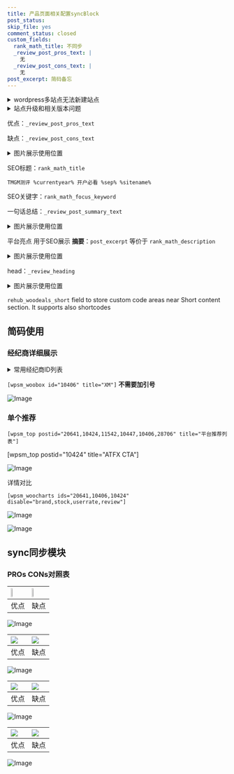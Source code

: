```yaml
---
title: 产品页面相关配置syncBlock
post_status: 
skip_file: yes
comment_status: closed
custom_fields:
  rank_math_title: 不同步
  _review_post_pros_text: |
    无
  _review_post_cons_text: |
    无
post_excerpt: 简码备忘
---
```

<details><summary>wordpress多站点无法新建站点</summary>

<li>和报错需要清理cookies一样的原因</li>
<li>wp-config.php里面<code>define( 'SUBDOMAIN_INSTALL', false );//子域名安装</code></li>
<li>新建子站点是用<code>define( 'SUBDOMAIN_INSTALL', true);//子域名安装</code> 完成以后，改成<code>false</code></li>
</details>

<details><summary>站点升级和相关版本问题</summary>

<p>wordpress：5.9.9
woocommerce：7.5.1
出现问题的地方：主题选项里面>><strong>Product layout >>compact style</strong></p>
<p>如何出现没有用过的字段 导致无法保存。先导出配置 然后进行修改，后面再次恢复即可。</p>
<p>出现部分字段无法显示时，需要返回默认布局后，对产品进行保存就好了。</p>
<p></p>
</details>

优点：`_review_post_pros_text`

缺点：`_review_post_cons_text`

<details><summary>图片展示使用位置</summary>

<img src="https://prod-files-secure.s3.us-west-2.amazonaws.com/39ed1227-6d7d-4570-be36-9ccd4a2c4241/f51d3d83-55d4-4bdf-9604-f37ec77ab556/Untitled.png?X-Amz-Algorithm=AWS4-HMAC-SHA256&X-Amz-Content-Sha256=UNSIGNED-PAYLOAD&X-Amz-Credential=ASIAZI2LB4664XYM4Y6G%2F20251014%2Fus-west-2%2Fs3%2Faws4_request&X-Amz-Date=20251014T105515Z&X-Amz-Expires=3600&X-Amz-Security-Token=IQoJb3JpZ2luX2VjELP%2F%2F%2F%2F%2F%2F%2F%2F%2F%2FwEaCXVzLXdlc3QtMiJHMEUCIQCaUW55Q25mY2VvLGZQbYWH9NlSycPW5J%2BlkookvEhzjAIgXSQgNLcGg05vwEcYwZBeUhG4LDyVimtzl2enr4g%2FoKAq%2FwMIXBAAGgw2Mzc0MjMxODM4MDUiDMdcx5e0YxZ5IXdECyrcA4d%2Fg50dZqkimwKRf86GuiL%2Bh8Zr1wrY3%2FzYDC%2FLGzdEWQ3s4EpngfipQwZ7d4e%2FEJg5p0V%2F0y2ss75c7%2BD4LwvZ7de71RdQImi9aj1V1%2B%2FuCCZdkjbQ%2BUpvzYlS8M%2FWHZh%2BLZyRcCojU9aEHvGyJkfh1wLN3GUnNNQcj8cef%2F5w%2BWbUPRl3g%2B65IlnD37l7aXZRrClwPvTNQgKscwp%2F0Vf9hQ1oVVqFgIenth5LfYDW8Xygri02fVsiD21gDmi3tNqzzhOX2nu0hD8wAGazGwcAwhz8YUf70DOG5vefP5PRmVh5xQxzvJcsJgCA2qNz6%2Bx%2FCRXm1oX4tJtU4ooNeJjOPJa5hjXUT%2FinVuLil1z%2FwE%2B0hIzhal1WHYwQ0D5WAHWO9L3cyJJXSdUJN8eCXmmi7lCBGzWQz25okmM6guB5Q9efp%2BulsBhW%2B58rKtsmYinKZxJg0RfzvAIU7m3OpOzWm%2B1Qobej4YbbutZfk8sLZ8ADt5r7yt88EsfFm6cmpL1zVuBbqEvzjhlZlR%2BANMhbgSjMydpzPPdCc63J%2F8QoAKXZLTDd%2BRePULSA2bKQYJcC251MDXK94cKvoc70KYoxtIy0US3P3t%2B5gWmt8fbC18XUjnMFrr0VNH3jMM7RuMcGOqUB1erl4T1Tp5fxxbmluhcZaBJODjcBMZOKXpsOqRtkHD6mGiPOqWACWpSyiYj7TzJZ3KUPIJB9Py5P%2BaQjY9ygNmPUgczAqAAC%2Fk507c%2Bf7GCyg0wZEIxD%2BAG2lvYI73Ql6zrVLFwh7Ac7MaUN8%2BmLbwDSw%2Fdk%2BvCQuLu6qxF4qI9S%2FcGukElSu%2FiuT0%2BnXRzkXg6iiOsMRry4UL2WhMo5CdTf%2Fx9m&X-Amz-Signature=12f7deedf0ead4ec212c3da943e262884b05c2dacd6561f7e4d6e2056a987f67&X-Amz-SignedHeaders=host&x-amz-checksum-mode=ENABLED&x-id=GetObject" alt="Image">
</details>

SEO标题：`rank_math_title`

`TMGM测评 %currentyear% 开户必看 %sep% %sitename%`

SEO关键字：`rank_math_focus_keyword`

一句话总结：`_review_post_summary_text`

<details><summary>图片展示使用位置</summary>

<img src="https://prod-files-secure.s3.us-west-2.amazonaws.com/39ed1227-6d7d-4570-be36-9ccd4a2c4241/4b96a922-296c-4f4e-8630-d1c870cbce01/Untitled.png?X-Amz-Algorithm=AWS4-HMAC-SHA256&X-Amz-Content-Sha256=UNSIGNED-PAYLOAD&X-Amz-Credential=ASIAZI2LB466WKHO7ET6%2F20251014%2Fus-west-2%2Fs3%2Faws4_request&X-Amz-Date=20251014T105515Z&X-Amz-Expires=3600&X-Amz-Security-Token=IQoJb3JpZ2luX2VjELP%2F%2F%2F%2F%2F%2F%2F%2F%2F%2FwEaCXVzLXdlc3QtMiJHMEUCICXo0ufhcYlhNpJ7CajpAIVno3Ct5DhA%2FCR6t%2Fz5eZVrAiEA%2FmxmSW1cq79Z%2FHEgDZp5fW3zw5v5ifS425N2iJ5ayyoq%2FwMIXBAAGgw2Mzc0MjMxODM4MDUiDKkRdDS2JtRUNw8RgSrcA20DSuP%2FyjXULj%2BUjdTZn1aEVECP8rRxJos3J5xHPw96Cf%2Fk61BUzgD5A704nwpFbV6Q6jj6gxYOieOt583rRWf8C4LfpKv7XrW36vKZWnJ8z5l0sAcvLwJfoRnquCQc0ihM72tNgzYRit58%2Fu6Dlig3x3C5ks0ZIrWA8bNmbMpyJ9JqS7jqBxWcLKZ0DsL37i75lBA%2Fh7YDV8%2FIuftXnmOn8qrU0xLEmarlP3Bc9Jx5Semxve3iYB%2Bi1YiRB5vTCBYNbNcpkXzj4A6t4MhOFJNNAk7naBN%2F6yzEPS9nkDhpsrSHdfqM7GIKy13xDCixpMFYUdiW%2F7g3lJUKcuBAuz4%2BqROWfdyD5Wn0lh1mbriswgt6FZfCmfp4w2hUx2xbW9PVrleFdNQWf1kMW48Q2B30Jd4HJ4dIHfx2ZD%2FFWkDEjWG%2BhCC2cTIaQoX7hiJKAVdbsu3fI33jKE8jc01%2BGSAT1PnOm0jEnXBdu%2BkN6bLqPwfzJVf%2F0oAk6PcGxSKiK%2Flc3MABohKZS8SUvoLEnEtIMv1US6p%2Bf188ny9bc35UQ1h%2Bunlz27t5R8iQKELhyg%2FvAtaPmnfNgSkiWz87riCHJyLkfpc28fvRv92OqsH%2F2xT9Qy8Zk3fhKsnZMJLSuMcGOqUB3M8pw4WOn%2B4PxpOwfE5W7azLUyRGy8%2BNHklS3pB8UOyllDBuBJEp9ubf%2FYAIjoiqIb1O1PmAKssOBPjkgF7VupOo4COCj0MnHU8N0ykqbr8ncZleBn5DpEUQGQHdaaSX3LMgOUrNpw9hJyKvveVcBS9aTzI3BkhMrqqeIb%2BPgFRMujoCcu4dBU8nGm0pg6K22N92Rio4RA7NpiOnrrHe9veZhn6s&X-Amz-Signature=3b15fe4501534c41361df6e05007a47cae13180ae1bb4df162be1359f4ed26cd&X-Amz-SignedHeaders=host&x-amz-checksum-mode=ENABLED&x-id=GetObject" alt="Image">
</details>

平台亮点 用于SEO展示 **摘要**：`post_excerpt`  等价于 `rank_math_description`

<details><summary>图片展示使用位置</summary>

<img src="https://prod-files-secure.s3.us-west-2.amazonaws.com/39ed1227-6d7d-4570-be36-9ccd4a2c4241/1ee11f63-b60a-4dfe-a7a7-d58ff23b5d88/Untitled.png?X-Amz-Algorithm=AWS4-HMAC-SHA256&X-Amz-Content-Sha256=UNSIGNED-PAYLOAD&X-Amz-Credential=ASIAZI2LB466WI5BGG7T%2F20251014%2Fus-west-2%2Fs3%2Faws4_request&X-Amz-Date=20251014T105516Z&X-Amz-Expires=3600&X-Amz-Security-Token=IQoJb3JpZ2luX2VjELP%2F%2F%2F%2F%2F%2F%2F%2F%2F%2FwEaCXVzLXdlc3QtMiJGMEQCIAWX59Q0aRWiPUibERc1Q%2FSxRliGDVhvmhPLLW0tsCjMAiB5MQm8q6697F8wW%2FdhKoXkrV6BZ4kR6uk8VvAjHgAY9Sr%2FAwhcEAAaDDYzNzQyMzE4MzgwNSIMtW0OVUrXp13fSrMtKtwDk2U9sQWTCU94zf%2F5tMnOgyVAeHWPb5TgF0eK%2FXLgfHHqCNckuvOa94xBrqVqocguZmTBeD2PbJW%2FeS0aJzjS4mJsIJ8c5Aj%2F1KRn%2B3tHTjAtSG%2FKpyjJMS20VPWUJc1kefLORxrXH1skNMPaWprmF6SOGvyvER7D4BuGXRI23%2FhaC12EfZfbU4PLMvy9SWd6QI%2BGFjWpCcJ%2BQvbxL7xyQeWGDSFX4%2F%2BCV%2FT2FG9QgCAZ%2Fb4RhEQnILiO1Mot8NnG4qFrfHJfy5z%2F8gh1hCDHDo8CPZFVgNygjW3ROzFIXE5%2B7iU%2F5%2FBfLnpR%2F5%2BdRKI1YmCBD7fTcn%2FZV3P0Aoy9YMj6yPrSWcK%2BoAMMJRYdTxDQ2zhzO98XIrd6jLZdwPK5ttP8ivFzOh4TS5Pu15AOsHeq%2FHYUxFKoNIsbrCiAEEGG24QxIQCklmExbKj8Ab1vLDo6SeSV9ytmqGlE3Oh9VNqNHOs4KrjTSnrSBVB6eC9rdmJLokVDcnnbaHbGzeJ9c%2BSFNeGGSWnw2yV%2BDCs%2BV3om7VAeIP3IWr5IFgYJFBUPTv7CZn%2Fv9C2tJ9IYl1KH4eMndiGt%2B7TUfAYYSFSZxdajEmNHfk4ccY3w62fFiUBrU7ryZwfXII3bvCYwwNG4xwY6pgG0Ni1lJmcV7sIipjdeMZ4HdcSQFcPxTpwQlywj59UTYY2w8lCH8r%2BfN%2BL0jfBR8frPGkzMSEYDsSmCYU3fm%2F%2BKR38HczhivOeTY1r%2FeKPu60Jzk2n8LhTy5FEapChVIvct6Fj0y4epP8REXI5qMP3%2F95bLhYRc1ItlufoAtBFKw%2FCsqwMUpqsejumj7M00FuNltk%2B5ST4DiS52bwKRIMRf499sdpXy&X-Amz-Signature=baa76380a67c04aae8794fe831f6db8c326d6a129774f3b76b5752665bb72f02&X-Amz-SignedHeaders=host&x-amz-checksum-mode=ENABLED&x-id=GetObject" alt="Image">
<img src="https://prod-files-secure.s3.us-west-2.amazonaws.com/39ed1227-6d7d-4570-be36-9ccd4a2c4241/ad4118b5-78d8-4fbe-801e-3b29b5d99c01/Untitled.png?X-Amz-Algorithm=AWS4-HMAC-SHA256&X-Amz-Content-Sha256=UNSIGNED-PAYLOAD&X-Amz-Credential=ASIAZI2LB466WI5BGG7T%2F20251014%2Fus-west-2%2Fs3%2Faws4_request&X-Amz-Date=20251014T105516Z&X-Amz-Expires=3600&X-Amz-Security-Token=IQoJb3JpZ2luX2VjELP%2F%2F%2F%2F%2F%2F%2F%2F%2F%2FwEaCXVzLXdlc3QtMiJGMEQCIAWX59Q0aRWiPUibERc1Q%2FSxRliGDVhvmhPLLW0tsCjMAiB5MQm8q6697F8wW%2FdhKoXkrV6BZ4kR6uk8VvAjHgAY9Sr%2FAwhcEAAaDDYzNzQyMzE4MzgwNSIMtW0OVUrXp13fSrMtKtwDk2U9sQWTCU94zf%2F5tMnOgyVAeHWPb5TgF0eK%2FXLgfHHqCNckuvOa94xBrqVqocguZmTBeD2PbJW%2FeS0aJzjS4mJsIJ8c5Aj%2F1KRn%2B3tHTjAtSG%2FKpyjJMS20VPWUJc1kefLORxrXH1skNMPaWprmF6SOGvyvER7D4BuGXRI23%2FhaC12EfZfbU4PLMvy9SWd6QI%2BGFjWpCcJ%2BQvbxL7xyQeWGDSFX4%2F%2BCV%2FT2FG9QgCAZ%2Fb4RhEQnILiO1Mot8NnG4qFrfHJfy5z%2F8gh1hCDHDo8CPZFVgNygjW3ROzFIXE5%2B7iU%2F5%2FBfLnpR%2F5%2BdRKI1YmCBD7fTcn%2FZV3P0Aoy9YMj6yPrSWcK%2BoAMMJRYdTxDQ2zhzO98XIrd6jLZdwPK5ttP8ivFzOh4TS5Pu15AOsHeq%2FHYUxFKoNIsbrCiAEEGG24QxIQCklmExbKj8Ab1vLDo6SeSV9ytmqGlE3Oh9VNqNHOs4KrjTSnrSBVB6eC9rdmJLokVDcnnbaHbGzeJ9c%2BSFNeGGSWnw2yV%2BDCs%2BV3om7VAeIP3IWr5IFgYJFBUPTv7CZn%2Fv9C2tJ9IYl1KH4eMndiGt%2B7TUfAYYSFSZxdajEmNHfk4ccY3w62fFiUBrU7ryZwfXII3bvCYwwNG4xwY6pgG0Ni1lJmcV7sIipjdeMZ4HdcSQFcPxTpwQlywj59UTYY2w8lCH8r%2BfN%2BL0jfBR8frPGkzMSEYDsSmCYU3fm%2F%2BKR38HczhivOeTY1r%2FeKPu60Jzk2n8LhTy5FEapChVIvct6Fj0y4epP8REXI5qMP3%2F95bLhYRc1ItlufoAtBFKw%2FCsqwMUpqsejumj7M00FuNltk%2B5ST4DiS52bwKRIMRf499sdpXy&X-Amz-Signature=dfdbccda7cff61def548791bb094c8e85da5b50d89589be3d1a9b5bb69bd8585&X-Amz-SignedHeaders=host&x-amz-checksum-mode=ENABLED&x-id=GetObject" alt="Image">
<img src="https://prod-files-secure.s3.us-west-2.amazonaws.com/39ed1227-6d7d-4570-be36-9ccd4a2c4241/a38cf7c9-a79c-4b64-9e94-13589fe0758b/Untitled.png?X-Amz-Algorithm=AWS4-HMAC-SHA256&X-Amz-Content-Sha256=UNSIGNED-PAYLOAD&X-Amz-Credential=ASIAZI2LB466WI5BGG7T%2F20251014%2Fus-west-2%2Fs3%2Faws4_request&X-Amz-Date=20251014T105516Z&X-Amz-Expires=3600&X-Amz-Security-Token=IQoJb3JpZ2luX2VjELP%2F%2F%2F%2F%2F%2F%2F%2F%2F%2FwEaCXVzLXdlc3QtMiJGMEQCIAWX59Q0aRWiPUibERc1Q%2FSxRliGDVhvmhPLLW0tsCjMAiB5MQm8q6697F8wW%2FdhKoXkrV6BZ4kR6uk8VvAjHgAY9Sr%2FAwhcEAAaDDYzNzQyMzE4MzgwNSIMtW0OVUrXp13fSrMtKtwDk2U9sQWTCU94zf%2F5tMnOgyVAeHWPb5TgF0eK%2FXLgfHHqCNckuvOa94xBrqVqocguZmTBeD2PbJW%2FeS0aJzjS4mJsIJ8c5Aj%2F1KRn%2B3tHTjAtSG%2FKpyjJMS20VPWUJc1kefLORxrXH1skNMPaWprmF6SOGvyvER7D4BuGXRI23%2FhaC12EfZfbU4PLMvy9SWd6QI%2BGFjWpCcJ%2BQvbxL7xyQeWGDSFX4%2F%2BCV%2FT2FG9QgCAZ%2Fb4RhEQnILiO1Mot8NnG4qFrfHJfy5z%2F8gh1hCDHDo8CPZFVgNygjW3ROzFIXE5%2B7iU%2F5%2FBfLnpR%2F5%2BdRKI1YmCBD7fTcn%2FZV3P0Aoy9YMj6yPrSWcK%2BoAMMJRYdTxDQ2zhzO98XIrd6jLZdwPK5ttP8ivFzOh4TS5Pu15AOsHeq%2FHYUxFKoNIsbrCiAEEGG24QxIQCklmExbKj8Ab1vLDo6SeSV9ytmqGlE3Oh9VNqNHOs4KrjTSnrSBVB6eC9rdmJLokVDcnnbaHbGzeJ9c%2BSFNeGGSWnw2yV%2BDCs%2BV3om7VAeIP3IWr5IFgYJFBUPTv7CZn%2Fv9C2tJ9IYl1KH4eMndiGt%2B7TUfAYYSFSZxdajEmNHfk4ccY3w62fFiUBrU7ryZwfXII3bvCYwwNG4xwY6pgG0Ni1lJmcV7sIipjdeMZ4HdcSQFcPxTpwQlywj59UTYY2w8lCH8r%2BfN%2BL0jfBR8frPGkzMSEYDsSmCYU3fm%2F%2BKR38HczhivOeTY1r%2FeKPu60Jzk2n8LhTy5FEapChVIvct6Fj0y4epP8REXI5qMP3%2F95bLhYRc1ItlufoAtBFKw%2FCsqwMUpqsejumj7M00FuNltk%2B5ST4DiS52bwKRIMRf499sdpXy&X-Amz-Signature=dfc66e607acf517b12dcbf6ea2272bbc38265e68345b9ee8b24e17b62df2ade4&X-Amz-SignedHeaders=host&x-amz-checksum-mode=ENABLED&x-id=GetObject" alt="Image">
<img src="https://prod-files-secure.s3.us-west-2.amazonaws.com/39ed1227-6d7d-4570-be36-9ccd4a2c4241/7da6fc1e-d2ac-42ae-8c75-cb5749aa18f6/Untitled.png?X-Amz-Algorithm=AWS4-HMAC-SHA256&X-Amz-Content-Sha256=UNSIGNED-PAYLOAD&X-Amz-Credential=ASIAZI2LB466WI5BGG7T%2F20251014%2Fus-west-2%2Fs3%2Faws4_request&X-Amz-Date=20251014T105516Z&X-Amz-Expires=3600&X-Amz-Security-Token=IQoJb3JpZ2luX2VjELP%2F%2F%2F%2F%2F%2F%2F%2F%2F%2FwEaCXVzLXdlc3QtMiJGMEQCIAWX59Q0aRWiPUibERc1Q%2FSxRliGDVhvmhPLLW0tsCjMAiB5MQm8q6697F8wW%2FdhKoXkrV6BZ4kR6uk8VvAjHgAY9Sr%2FAwhcEAAaDDYzNzQyMzE4MzgwNSIMtW0OVUrXp13fSrMtKtwDk2U9sQWTCU94zf%2F5tMnOgyVAeHWPb5TgF0eK%2FXLgfHHqCNckuvOa94xBrqVqocguZmTBeD2PbJW%2FeS0aJzjS4mJsIJ8c5Aj%2F1KRn%2B3tHTjAtSG%2FKpyjJMS20VPWUJc1kefLORxrXH1skNMPaWprmF6SOGvyvER7D4BuGXRI23%2FhaC12EfZfbU4PLMvy9SWd6QI%2BGFjWpCcJ%2BQvbxL7xyQeWGDSFX4%2F%2BCV%2FT2FG9QgCAZ%2Fb4RhEQnILiO1Mot8NnG4qFrfHJfy5z%2F8gh1hCDHDo8CPZFVgNygjW3ROzFIXE5%2B7iU%2F5%2FBfLnpR%2F5%2BdRKI1YmCBD7fTcn%2FZV3P0Aoy9YMj6yPrSWcK%2BoAMMJRYdTxDQ2zhzO98XIrd6jLZdwPK5ttP8ivFzOh4TS5Pu15AOsHeq%2FHYUxFKoNIsbrCiAEEGG24QxIQCklmExbKj8Ab1vLDo6SeSV9ytmqGlE3Oh9VNqNHOs4KrjTSnrSBVB6eC9rdmJLokVDcnnbaHbGzeJ9c%2BSFNeGGSWnw2yV%2BDCs%2BV3om7VAeIP3IWr5IFgYJFBUPTv7CZn%2Fv9C2tJ9IYl1KH4eMndiGt%2B7TUfAYYSFSZxdajEmNHfk4ccY3w62fFiUBrU7ryZwfXII3bvCYwwNG4xwY6pgG0Ni1lJmcV7sIipjdeMZ4HdcSQFcPxTpwQlywj59UTYY2w8lCH8r%2BfN%2BL0jfBR8frPGkzMSEYDsSmCYU3fm%2F%2BKR38HczhivOeTY1r%2FeKPu60Jzk2n8LhTy5FEapChVIvct6Fj0y4epP8REXI5qMP3%2F95bLhYRc1ItlufoAtBFKw%2FCsqwMUpqsejumj7M00FuNltk%2B5ST4DiS52bwKRIMRf499sdpXy&X-Amz-Signature=cba4c836af960a0cee5f2b40ffa2d8caffdd6d5ab55a66765f7942690c1f474d&X-Amz-SignedHeaders=host&x-amz-checksum-mode=ENABLED&x-id=GetObject" alt="Image">
<img src="https://prod-files-secure.s3.us-west-2.amazonaws.com/39ed1227-6d7d-4570-be36-9ccd4a2c4241/7e97f40a-eaee-47f5-b2f9-475f96808fa7/Untitled.png?X-Amz-Algorithm=AWS4-HMAC-SHA256&X-Amz-Content-Sha256=UNSIGNED-PAYLOAD&X-Amz-Credential=ASIAZI2LB466WI5BGG7T%2F20251014%2Fus-west-2%2Fs3%2Faws4_request&X-Amz-Date=20251014T105516Z&X-Amz-Expires=3600&X-Amz-Security-Token=IQoJb3JpZ2luX2VjELP%2F%2F%2F%2F%2F%2F%2F%2F%2F%2FwEaCXVzLXdlc3QtMiJGMEQCIAWX59Q0aRWiPUibERc1Q%2FSxRliGDVhvmhPLLW0tsCjMAiB5MQm8q6697F8wW%2FdhKoXkrV6BZ4kR6uk8VvAjHgAY9Sr%2FAwhcEAAaDDYzNzQyMzE4MzgwNSIMtW0OVUrXp13fSrMtKtwDk2U9sQWTCU94zf%2F5tMnOgyVAeHWPb5TgF0eK%2FXLgfHHqCNckuvOa94xBrqVqocguZmTBeD2PbJW%2FeS0aJzjS4mJsIJ8c5Aj%2F1KRn%2B3tHTjAtSG%2FKpyjJMS20VPWUJc1kefLORxrXH1skNMPaWprmF6SOGvyvER7D4BuGXRI23%2FhaC12EfZfbU4PLMvy9SWd6QI%2BGFjWpCcJ%2BQvbxL7xyQeWGDSFX4%2F%2BCV%2FT2FG9QgCAZ%2Fb4RhEQnILiO1Mot8NnG4qFrfHJfy5z%2F8gh1hCDHDo8CPZFVgNygjW3ROzFIXE5%2B7iU%2F5%2FBfLnpR%2F5%2BdRKI1YmCBD7fTcn%2FZV3P0Aoy9YMj6yPrSWcK%2BoAMMJRYdTxDQ2zhzO98XIrd6jLZdwPK5ttP8ivFzOh4TS5Pu15AOsHeq%2FHYUxFKoNIsbrCiAEEGG24QxIQCklmExbKj8Ab1vLDo6SeSV9ytmqGlE3Oh9VNqNHOs4KrjTSnrSBVB6eC9rdmJLokVDcnnbaHbGzeJ9c%2BSFNeGGSWnw2yV%2BDCs%2BV3om7VAeIP3IWr5IFgYJFBUPTv7CZn%2Fv9C2tJ9IYl1KH4eMndiGt%2B7TUfAYYSFSZxdajEmNHfk4ccY3w62fFiUBrU7ryZwfXII3bvCYwwNG4xwY6pgG0Ni1lJmcV7sIipjdeMZ4HdcSQFcPxTpwQlywj59UTYY2w8lCH8r%2BfN%2BL0jfBR8frPGkzMSEYDsSmCYU3fm%2F%2BKR38HczhivOeTY1r%2FeKPu60Jzk2n8LhTy5FEapChVIvct6Fj0y4epP8REXI5qMP3%2F95bLhYRc1ItlufoAtBFKw%2FCsqwMUpqsejumj7M00FuNltk%2B5ST4DiS52bwKRIMRf499sdpXy&X-Amz-Signature=a1794c0160a33892efd7f04b5b396783b72f8ef05d35cd1efc4722c492bdb636&X-Amz-SignedHeaders=host&x-amz-checksum-mode=ENABLED&x-id=GetObject" alt="Image">
</details>

head：`_review_heading`

<details><summary>图片展示使用位置</summary>

<img src="https://prod-files-secure.s3.us-west-2.amazonaws.com/39ed1227-6d7d-4570-be36-9ccd4a2c4241/3a4650ad-9887-415c-889a-edd51fa54f27/Untitled.png?X-Amz-Algorithm=AWS4-HMAC-SHA256&X-Amz-Content-Sha256=UNSIGNED-PAYLOAD&X-Amz-Credential=ASIAZI2LB466Y5ANOWR6%2F20251014%2Fus-west-2%2Fs3%2Faws4_request&X-Amz-Date=20251014T105516Z&X-Amz-Expires=3600&X-Amz-Security-Token=IQoJb3JpZ2luX2VjELP%2F%2F%2F%2F%2F%2F%2F%2F%2F%2FwEaCXVzLXdlc3QtMiJHMEUCIQDIpG%2F%2F8tQavoV0qYBF87S7ZKwC%2FY6dAbfab36MDXOl1wIgOX5%2FIehjPni7zOz64%2F73WNEyztpcWsP1UQ6DO1biSdAq%2FwMIXBAAGgw2Mzc0MjMxODM4MDUiDLExtJxpikApwpImOSrcA1vmuxVt2He%2BggMua6rY%2FZRfd0M0OvofvQafZPYpngtqU57C%2BDm4osjFvUcuFzP0uMKTIaClkgGeO0ioXyGUJr3jQ%2BUllOYv6O%2FuIualju4TO3ON9pCKk724503178prwvz08ot%2F38AtYyHoLuVuqGXXopxG4yzf5e84czIAcmTeLxGcZRYiIQBFx%2FM3qNch6oDiuV2ge8752aE%2BBkqhW2fUeHPWuefLItzuaEPGB86zqpVvQxw6ZW1a6d0Pis7s701lAFH5m%2FeqcmCgCLfKUrUuCAKPFxWukZEWmVVSCdmNFdbJsVP1%2B4eVc8HYzXc6yTSOVZ3b5%2FkdyDwqAZGRQqzNhHw3jQ2iz%2F2sFT6M2091qTGEaviYyxDcCl%2F%2Bia5AfoEmeLHcXeiCM%2FrWjuS99fd0m8gd%2FbcDl0VY1N1zyJSmqpwBNwEFlSnAABXJoYrcjpht1yA%2BmeAMpEDu3BmaqUuxqhYH%2BO6di8bTbP9WTSBeOUGQb86Z1Fh8553VmGALhPYYvoK7VqIZ5MeC%2BPbBqBWmISOVRBNNk8ma02bRqgdIrHWnk4lPI%2BOdUUdjY%2B6SaN5hyCEn0X1pG%2FoPl9dFzNeJml5PcOdjSLzIXAfIlO%2FhB73oC4CXJZd2HzApMOnRuMcGOqUBPmzw01RFjycCca07HAb30lz2tWMit7NN8whMvh80jiEILmTvELQ7Ho6QBIk6Cqmz1xNITXBwwrIbTC0dmlToXpAq6iTbtHQXC368nnOS%2FWDXILoXPtlfUJOAQTlYH0VI%2FU8SVNvmfBh%2FaATzn4vTIuj6U49AulhydDskMe3niY9wjzKcjE0aiXjXZoVLENyIefvUODwzJB1uM0GHMu4K0XuZvZR8&X-Amz-Signature=72fb798c033bc01cf7966c10e1106fcc3387f4e8f6fdd4f3da3d81e045f744f9&X-Amz-SignedHeaders=host&x-amz-checksum-mode=ENABLED&x-id=GetObject" alt="Image">
</details>

`rehub_woodeals_short`	field to store custom code areas near Short content section. It supports also shortcodes



## 简码使用

### 经纪商详细展示

<details><summary>常用经纪商ID列表</summary>

<pre><code class="php">嘉盛 ===> 20641  [wpsm_woobox id="20641" title="嘉盛"]
易信easymarkets ===> 11542  [wpsm_woobox id="11542" title="易信easymarkets"]
ATFX外汇 ===> 10424  [wpsm_woobox id="10424" title="ATFX"]
XM ===> 10406  [wpsm_woobox id="10406" title="XM"]
TMGM ===> 29622  [wpsm_woobox id="29622" title="TMGM"]
HYCM ===> 10447  [wpsm_woobox id="10447" title="HYCM"]
fpmarkets澳福外汇 ===> 20639  [wpsm_woobox id="20639" title="fpmarkets澳福外汇"]</code></pre>
</details>

`[wpsm_woobox id="10406" title="XM"]` **不需要加引号**

![Image](https://prod-files-secure.s3.us-west-2.amazonaws.com/39ed1227-6d7d-4570-be36-9ccd4a2c4241/4f898f9d-0fa7-4e43-acd3-ac6bc7be575a/Untitled.png?X-Amz-Algorithm=AWS4-HMAC-SHA256&X-Amz-Content-Sha256=UNSIGNED-PAYLOAD&X-Amz-Credential=ASIAZI2LB4665KKPTPEU%2F20251014%2Fus-west-2%2Fs3%2Faws4_request&X-Amz-Date=20251014T105514Z&X-Amz-Expires=3600&X-Amz-Security-Token=IQoJb3JpZ2luX2VjELP%2F%2F%2F%2F%2F%2F%2F%2F%2F%2FwEaCXVzLXdlc3QtMiJIMEYCIQDEvR9E0Pm6wUM1RrDN9vpo5yJUFmVS8n83FZ8jXbdVSQIhAOP15RTb9OWIpJt8ky%2B21F2geGjJwjiiZ9le0rx8nH%2B4Kv8DCFwQABoMNjM3NDIzMTgzODA1IgyYYvPOEgdKq2XDkUEq3AMuxrVLLe1JeSQYZhoXxWyZ66SxDpqlOF0BL81Ft8ScOO3CD5wt6PJPd2xzvvz2VBLwFme2ErYA8IUs20d58h%2BdRDmOnj6Q1doXcKXVXuK%2Fhx3zRpc9XO9n5QwCtdBADpfk8zIrDhcQJOi0WBvCMjIAKi7MXe7k2qgVPVCx%2FZRmkNZfFPeH6Vk%2FOeHOpVBuI15mZZyLhwWJigb3mFutESUXPR8bG6YrnCqOFc0lRPplvEax2%2Fq9MJJsa9FlcKpXFzNX5Ma3KC%2BaJrxPWBzTeTQM%2Bf%2FnFPzzNyK2CWBk7foUB%2FWe4Of7hvOpRmapZxPzG4yZbFdJANqdhaMolgFV%2F%2F08Y0LhTuAdzwieiALPfjgNnaKTnMLUnUbuvSd8%2BgX3jbteSTgCg1nJsp26S%2BxAHWyjRqTI9W8%2BwE8emSBXOhUFKPxcyX0dV6hIg6609tbmR5yj2Mv1qPsnrFhkxw3B%2FLLxZcM04TjAyaAKcbs9bdWzGHN7Ut4lx22p2rIslVhvyyRToZXxw2cVeFoKseSkpDQMFpLjZzlIoeXsQQpu5iTX8%2Fknkz9K9rNA%2B%2BsP%2Fbpea%2FePuWJs92%2F7Irl4AELMr6zZAAIwa8mzXqJE7wK8lccOcTQVTlD7KxZk%2BsHyljCP0rjHBjqkATnDgBW%2FNjZraToWCKUu4cmyeeqaTKlpRnMc0odnwUnN%2FE1m8KWj1yx1xSq16SRUdj%2BPEoZVhcSANzcHqvmDLOJYSzC4hRt%2Bs9XsSa9qlAAyTIYsjDAL%2FR7L8effowtTzpnfTTtoljX9PORU3YcQ%2F8Zjzd5U3BUcYmOXRtenKHjRvD%2BUwH5xTkVgAF%2Bhukohdd0vihF9F1u2YkfHZ3pP%2BQg0de30&X-Amz-Signature=75476b88f8ded66a0d81059cb84f932e3e8ec619b72df0359c9e4040d71e833b&X-Amz-SignedHeaders=host&x-amz-checksum-mode=ENABLED&x-id=GetObject)

### 单个推荐
`[wpsm_top postid="20641,10424,11542,10447,10406,28706" title="平台推荐列表"]`

[wpsm_top postid="10424" title="ATFX CTA"]

![Image](https://prod-files-secure.s3.us-west-2.amazonaws.com/39ed1227-6d7d-4570-be36-9ccd4a2c4241/5ac620dc-51a8-48b6-b55d-91f47299193c/Untitled.png?X-Amz-Algorithm=AWS4-HMAC-SHA256&X-Amz-Content-Sha256=UNSIGNED-PAYLOAD&X-Amz-Credential=ASIAZI2LB4665KKPTPEU%2F20251014%2Fus-west-2%2Fs3%2Faws4_request&X-Amz-Date=20251014T105514Z&X-Amz-Expires=3600&X-Amz-Security-Token=IQoJb3JpZ2luX2VjELP%2F%2F%2F%2F%2F%2F%2F%2F%2F%2FwEaCXVzLXdlc3QtMiJIMEYCIQDEvR9E0Pm6wUM1RrDN9vpo5yJUFmVS8n83FZ8jXbdVSQIhAOP15RTb9OWIpJt8ky%2B21F2geGjJwjiiZ9le0rx8nH%2B4Kv8DCFwQABoMNjM3NDIzMTgzODA1IgyYYvPOEgdKq2XDkUEq3AMuxrVLLe1JeSQYZhoXxWyZ66SxDpqlOF0BL81Ft8ScOO3CD5wt6PJPd2xzvvz2VBLwFme2ErYA8IUs20d58h%2BdRDmOnj6Q1doXcKXVXuK%2Fhx3zRpc9XO9n5QwCtdBADpfk8zIrDhcQJOi0WBvCMjIAKi7MXe7k2qgVPVCx%2FZRmkNZfFPeH6Vk%2FOeHOpVBuI15mZZyLhwWJigb3mFutESUXPR8bG6YrnCqOFc0lRPplvEax2%2Fq9MJJsa9FlcKpXFzNX5Ma3KC%2BaJrxPWBzTeTQM%2Bf%2FnFPzzNyK2CWBk7foUB%2FWe4Of7hvOpRmapZxPzG4yZbFdJANqdhaMolgFV%2F%2F08Y0LhTuAdzwieiALPfjgNnaKTnMLUnUbuvSd8%2BgX3jbteSTgCg1nJsp26S%2BxAHWyjRqTI9W8%2BwE8emSBXOhUFKPxcyX0dV6hIg6609tbmR5yj2Mv1qPsnrFhkxw3B%2FLLxZcM04TjAyaAKcbs9bdWzGHN7Ut4lx22p2rIslVhvyyRToZXxw2cVeFoKseSkpDQMFpLjZzlIoeXsQQpu5iTX8%2Fknkz9K9rNA%2B%2BsP%2Fbpea%2FePuWJs92%2F7Irl4AELMr6zZAAIwa8mzXqJE7wK8lccOcTQVTlD7KxZk%2BsHyljCP0rjHBjqkATnDgBW%2FNjZraToWCKUu4cmyeeqaTKlpRnMc0odnwUnN%2FE1m8KWj1yx1xSq16SRUdj%2BPEoZVhcSANzcHqvmDLOJYSzC4hRt%2Bs9XsSa9qlAAyTIYsjDAL%2FR7L8effowtTzpnfTTtoljX9PORU3YcQ%2F8Zjzd5U3BUcYmOXRtenKHjRvD%2BUwH5xTkVgAF%2Bhukohdd0vihF9F1u2YkfHZ3pP%2BQg0de30&X-Amz-Signature=d712c50895dbe456edcd3e3ce952f780a58aef3fc624613af1ee5b8fe2614fae&X-Amz-SignedHeaders=host&x-amz-checksum-mode=ENABLED&x-id=GetObject)

详情对比

`[wpsm_woocharts ids="20641,10406,10424" disable="brand,stock,userrate,review"]`

![Image](https://prod-files-secure.s3.us-west-2.amazonaws.com/39ed1227-6d7d-4570-be36-9ccd4a2c4241/bf3ba45f-b9f3-4295-8aef-b4a495fd25f4/Untitled.png?X-Amz-Algorithm=AWS4-HMAC-SHA256&X-Amz-Content-Sha256=UNSIGNED-PAYLOAD&X-Amz-Credential=ASIAZI2LB4665KKPTPEU%2F20251014%2Fus-west-2%2Fs3%2Faws4_request&X-Amz-Date=20251014T105514Z&X-Amz-Expires=3600&X-Amz-Security-Token=IQoJb3JpZ2luX2VjELP%2F%2F%2F%2F%2F%2F%2F%2F%2F%2FwEaCXVzLXdlc3QtMiJIMEYCIQDEvR9E0Pm6wUM1RrDN9vpo5yJUFmVS8n83FZ8jXbdVSQIhAOP15RTb9OWIpJt8ky%2B21F2geGjJwjiiZ9le0rx8nH%2B4Kv8DCFwQABoMNjM3NDIzMTgzODA1IgyYYvPOEgdKq2XDkUEq3AMuxrVLLe1JeSQYZhoXxWyZ66SxDpqlOF0BL81Ft8ScOO3CD5wt6PJPd2xzvvz2VBLwFme2ErYA8IUs20d58h%2BdRDmOnj6Q1doXcKXVXuK%2Fhx3zRpc9XO9n5QwCtdBADpfk8zIrDhcQJOi0WBvCMjIAKi7MXe7k2qgVPVCx%2FZRmkNZfFPeH6Vk%2FOeHOpVBuI15mZZyLhwWJigb3mFutESUXPR8bG6YrnCqOFc0lRPplvEax2%2Fq9MJJsa9FlcKpXFzNX5Ma3KC%2BaJrxPWBzTeTQM%2Bf%2FnFPzzNyK2CWBk7foUB%2FWe4Of7hvOpRmapZxPzG4yZbFdJANqdhaMolgFV%2F%2F08Y0LhTuAdzwieiALPfjgNnaKTnMLUnUbuvSd8%2BgX3jbteSTgCg1nJsp26S%2BxAHWyjRqTI9W8%2BwE8emSBXOhUFKPxcyX0dV6hIg6609tbmR5yj2Mv1qPsnrFhkxw3B%2FLLxZcM04TjAyaAKcbs9bdWzGHN7Ut4lx22p2rIslVhvyyRToZXxw2cVeFoKseSkpDQMFpLjZzlIoeXsQQpu5iTX8%2Fknkz9K9rNA%2B%2BsP%2Fbpea%2FePuWJs92%2F7Irl4AELMr6zZAAIwa8mzXqJE7wK8lccOcTQVTlD7KxZk%2BsHyljCP0rjHBjqkATnDgBW%2FNjZraToWCKUu4cmyeeqaTKlpRnMc0odnwUnN%2FE1m8KWj1yx1xSq16SRUdj%2BPEoZVhcSANzcHqvmDLOJYSzC4hRt%2Bs9XsSa9qlAAyTIYsjDAL%2FR7L8effowtTzpnfTTtoljX9PORU3YcQ%2F8Zjzd5U3BUcYmOXRtenKHjRvD%2BUwH5xTkVgAF%2Bhukohdd0vihF9F1u2YkfHZ3pP%2BQg0de30&X-Amz-Signature=d8ed95ab3091d066177f29ebe895e5abe7af73d826f5b033ff7109469853f422&X-Amz-SignedHeaders=host&x-amz-checksum-mode=ENABLED&x-id=GetObject)

![Image](https://prod-files-secure.s3.us-west-2.amazonaws.com/39ed1227-6d7d-4570-be36-9ccd4a2c4241/30bc56ef-f383-4b48-9768-2ebc9e436ec0/Untitled.png?X-Amz-Algorithm=AWS4-HMAC-SHA256&X-Amz-Content-Sha256=UNSIGNED-PAYLOAD&X-Amz-Credential=ASIAZI2LB4665KKPTPEU%2F20251014%2Fus-west-2%2Fs3%2Faws4_request&X-Amz-Date=20251014T105514Z&X-Amz-Expires=3600&X-Amz-Security-Token=IQoJb3JpZ2luX2VjELP%2F%2F%2F%2F%2F%2F%2F%2F%2F%2FwEaCXVzLXdlc3QtMiJIMEYCIQDEvR9E0Pm6wUM1RrDN9vpo5yJUFmVS8n83FZ8jXbdVSQIhAOP15RTb9OWIpJt8ky%2B21F2geGjJwjiiZ9le0rx8nH%2B4Kv8DCFwQABoMNjM3NDIzMTgzODA1IgyYYvPOEgdKq2XDkUEq3AMuxrVLLe1JeSQYZhoXxWyZ66SxDpqlOF0BL81Ft8ScOO3CD5wt6PJPd2xzvvz2VBLwFme2ErYA8IUs20d58h%2BdRDmOnj6Q1doXcKXVXuK%2Fhx3zRpc9XO9n5QwCtdBADpfk8zIrDhcQJOi0WBvCMjIAKi7MXe7k2qgVPVCx%2FZRmkNZfFPeH6Vk%2FOeHOpVBuI15mZZyLhwWJigb3mFutESUXPR8bG6YrnCqOFc0lRPplvEax2%2Fq9MJJsa9FlcKpXFzNX5Ma3KC%2BaJrxPWBzTeTQM%2Bf%2FnFPzzNyK2CWBk7foUB%2FWe4Of7hvOpRmapZxPzG4yZbFdJANqdhaMolgFV%2F%2F08Y0LhTuAdzwieiALPfjgNnaKTnMLUnUbuvSd8%2BgX3jbteSTgCg1nJsp26S%2BxAHWyjRqTI9W8%2BwE8emSBXOhUFKPxcyX0dV6hIg6609tbmR5yj2Mv1qPsnrFhkxw3B%2FLLxZcM04TjAyaAKcbs9bdWzGHN7Ut4lx22p2rIslVhvyyRToZXxw2cVeFoKseSkpDQMFpLjZzlIoeXsQQpu5iTX8%2Fknkz9K9rNA%2B%2BsP%2Fbpea%2FePuWJs92%2F7Irl4AELMr6zZAAIwa8mzXqJE7wK8lccOcTQVTlD7KxZk%2BsHyljCP0rjHBjqkATnDgBW%2FNjZraToWCKUu4cmyeeqaTKlpRnMc0odnwUnN%2FE1m8KWj1yx1xSq16SRUdj%2BPEoZVhcSANzcHqvmDLOJYSzC4hRt%2Bs9XsSa9qlAAyTIYsjDAL%2FR7L8effowtTzpnfTTtoljX9PORU3YcQ%2F8Zjzd5U3BUcYmOXRtenKHjRvD%2BUwH5xTkVgAF%2Bhukohdd0vihF9F1u2YkfHZ3pP%2BQg0de30&X-Amz-Signature=3285814a2a855c7384dbf621c9491a45e2238cadb5a0eb0e881f76d6c0c40141&X-Amz-SignedHeaders=host&x-amz-checksum-mode=ENABLED&x-id=GetObject)

## sync同步模块

### PROs CONs对照表

| <img src="https://cdn.ifttt.fun/gh/jarlin8/OSS@main/icons/customize/pros.svg" height="auto" width="37.3%"> | <img src="https://cdn.ifttt.fun/gh/jarlin8/OSS@main/icons/customize/cons.svg" height="auto" width="28.8%"> |
| :--- | :--- |
| 优点 | 缺点 |

![Image](https://prod-files-secure.s3.us-west-2.amazonaws.com/39ed1227-6d7d-4570-be36-9ccd4a2c4241/8742b755-dfb5-4004-9a5f-d6e561664bd8/Untitled.png?X-Amz-Algorithm=AWS4-HMAC-SHA256&X-Amz-Content-Sha256=UNSIGNED-PAYLOAD&X-Amz-Credential=ASIAZI2LB4665KKPTPEU%2F20251014%2Fus-west-2%2Fs3%2Faws4_request&X-Amz-Date=20251014T105514Z&X-Amz-Expires=3600&X-Amz-Security-Token=IQoJb3JpZ2luX2VjELP%2F%2F%2F%2F%2F%2F%2F%2F%2F%2FwEaCXVzLXdlc3QtMiJIMEYCIQDEvR9E0Pm6wUM1RrDN9vpo5yJUFmVS8n83FZ8jXbdVSQIhAOP15RTb9OWIpJt8ky%2B21F2geGjJwjiiZ9le0rx8nH%2B4Kv8DCFwQABoMNjM3NDIzMTgzODA1IgyYYvPOEgdKq2XDkUEq3AMuxrVLLe1JeSQYZhoXxWyZ66SxDpqlOF0BL81Ft8ScOO3CD5wt6PJPd2xzvvz2VBLwFme2ErYA8IUs20d58h%2BdRDmOnj6Q1doXcKXVXuK%2Fhx3zRpc9XO9n5QwCtdBADpfk8zIrDhcQJOi0WBvCMjIAKi7MXe7k2qgVPVCx%2FZRmkNZfFPeH6Vk%2FOeHOpVBuI15mZZyLhwWJigb3mFutESUXPR8bG6YrnCqOFc0lRPplvEax2%2Fq9MJJsa9FlcKpXFzNX5Ma3KC%2BaJrxPWBzTeTQM%2Bf%2FnFPzzNyK2CWBk7foUB%2FWe4Of7hvOpRmapZxPzG4yZbFdJANqdhaMolgFV%2F%2F08Y0LhTuAdzwieiALPfjgNnaKTnMLUnUbuvSd8%2BgX3jbteSTgCg1nJsp26S%2BxAHWyjRqTI9W8%2BwE8emSBXOhUFKPxcyX0dV6hIg6609tbmR5yj2Mv1qPsnrFhkxw3B%2FLLxZcM04TjAyaAKcbs9bdWzGHN7Ut4lx22p2rIslVhvyyRToZXxw2cVeFoKseSkpDQMFpLjZzlIoeXsQQpu5iTX8%2Fknkz9K9rNA%2B%2BsP%2Fbpea%2FePuWJs92%2F7Irl4AELMr6zZAAIwa8mzXqJE7wK8lccOcTQVTlD7KxZk%2BsHyljCP0rjHBjqkATnDgBW%2FNjZraToWCKUu4cmyeeqaTKlpRnMc0odnwUnN%2FE1m8KWj1yx1xSq16SRUdj%2BPEoZVhcSANzcHqvmDLOJYSzC4hRt%2Bs9XsSa9qlAAyTIYsjDAL%2FR7L8effowtTzpnfTTtoljX9PORU3YcQ%2F8Zjzd5U3BUcYmOXRtenKHjRvD%2BUwH5xTkVgAF%2Bhukohdd0vihF9F1u2YkfHZ3pP%2BQg0de30&X-Amz-Signature=926f8eb4ce9307f1d83d72e6e60280fe5849b08324a4f6aab32c0751907f7de8&X-Amz-SignedHeaders=host&x-amz-checksum-mode=ENABLED&x-id=GetObject)

| <img src="https://cdn.ifttt.fun/gh/jarlin8/OSS@main/icons/customize/pros1.svg" height="auto"> | <img src="https://cdn.ifttt.fun/gh/jarlin8/OSS@main/icons/customize/cons1.svg" height="auto"> |
| :--- | :--- |
| 优点 | 缺点 |

![Image](https://prod-files-secure.s3.us-west-2.amazonaws.com/39ed1227-6d7d-4570-be36-9ccd4a2c4241/806358f8-c9c4-4e17-bb35-c6c76a5397a5/Untitled.png?X-Amz-Algorithm=AWS4-HMAC-SHA256&X-Amz-Content-Sha256=UNSIGNED-PAYLOAD&X-Amz-Credential=ASIAZI2LB4665KKPTPEU%2F20251014%2Fus-west-2%2Fs3%2Faws4_request&X-Amz-Date=20251014T105514Z&X-Amz-Expires=3600&X-Amz-Security-Token=IQoJb3JpZ2luX2VjELP%2F%2F%2F%2F%2F%2F%2F%2F%2F%2FwEaCXVzLXdlc3QtMiJIMEYCIQDEvR9E0Pm6wUM1RrDN9vpo5yJUFmVS8n83FZ8jXbdVSQIhAOP15RTb9OWIpJt8ky%2B21F2geGjJwjiiZ9le0rx8nH%2B4Kv8DCFwQABoMNjM3NDIzMTgzODA1IgyYYvPOEgdKq2XDkUEq3AMuxrVLLe1JeSQYZhoXxWyZ66SxDpqlOF0BL81Ft8ScOO3CD5wt6PJPd2xzvvz2VBLwFme2ErYA8IUs20d58h%2BdRDmOnj6Q1doXcKXVXuK%2Fhx3zRpc9XO9n5QwCtdBADpfk8zIrDhcQJOi0WBvCMjIAKi7MXe7k2qgVPVCx%2FZRmkNZfFPeH6Vk%2FOeHOpVBuI15mZZyLhwWJigb3mFutESUXPR8bG6YrnCqOFc0lRPplvEax2%2Fq9MJJsa9FlcKpXFzNX5Ma3KC%2BaJrxPWBzTeTQM%2Bf%2FnFPzzNyK2CWBk7foUB%2FWe4Of7hvOpRmapZxPzG4yZbFdJANqdhaMolgFV%2F%2F08Y0LhTuAdzwieiALPfjgNnaKTnMLUnUbuvSd8%2BgX3jbteSTgCg1nJsp26S%2BxAHWyjRqTI9W8%2BwE8emSBXOhUFKPxcyX0dV6hIg6609tbmR5yj2Mv1qPsnrFhkxw3B%2FLLxZcM04TjAyaAKcbs9bdWzGHN7Ut4lx22p2rIslVhvyyRToZXxw2cVeFoKseSkpDQMFpLjZzlIoeXsQQpu5iTX8%2Fknkz9K9rNA%2B%2BsP%2Fbpea%2FePuWJs92%2F7Irl4AELMr6zZAAIwa8mzXqJE7wK8lccOcTQVTlD7KxZk%2BsHyljCP0rjHBjqkATnDgBW%2FNjZraToWCKUu4cmyeeqaTKlpRnMc0odnwUnN%2FE1m8KWj1yx1xSq16SRUdj%2BPEoZVhcSANzcHqvmDLOJYSzC4hRt%2Bs9XsSa9qlAAyTIYsjDAL%2FR7L8effowtTzpnfTTtoljX9PORU3YcQ%2F8Zjzd5U3BUcYmOXRtenKHjRvD%2BUwH5xTkVgAF%2Bhukohdd0vihF9F1u2YkfHZ3pP%2BQg0de30&X-Amz-Signature=3ad94dee3391e41394fd8ce7a34c2f21cefcaec904f31a12433c6bc2fea45766&X-Amz-SignedHeaders=host&x-amz-checksum-mode=ENABLED&x-id=GetObject)

| <img src="https://cdn.ifttt.fun/gh/jarlin8/OSS@main/icons/customize/pros2.svg" height="auto"> | <img src="https://cdn.ifttt.fun/gh/jarlin8/OSS@main/icons/customize/cons2.svg" height="auto"> |
| :--- | :--- |
| 优点 | 缺点 |

![Image](https://prod-files-secure.s3.us-west-2.amazonaws.com/39ed1227-6d7d-4570-be36-9ccd4a2c4241/a9245ec9-70dd-4005-b534-0d54315fc5f3/Untitled.png?X-Amz-Algorithm=AWS4-HMAC-SHA256&X-Amz-Content-Sha256=UNSIGNED-PAYLOAD&X-Amz-Credential=ASIAZI2LB4665KKPTPEU%2F20251014%2Fus-west-2%2Fs3%2Faws4_request&X-Amz-Date=20251014T105514Z&X-Amz-Expires=3600&X-Amz-Security-Token=IQoJb3JpZ2luX2VjELP%2F%2F%2F%2F%2F%2F%2F%2F%2F%2FwEaCXVzLXdlc3QtMiJIMEYCIQDEvR9E0Pm6wUM1RrDN9vpo5yJUFmVS8n83FZ8jXbdVSQIhAOP15RTb9OWIpJt8ky%2B21F2geGjJwjiiZ9le0rx8nH%2B4Kv8DCFwQABoMNjM3NDIzMTgzODA1IgyYYvPOEgdKq2XDkUEq3AMuxrVLLe1JeSQYZhoXxWyZ66SxDpqlOF0BL81Ft8ScOO3CD5wt6PJPd2xzvvz2VBLwFme2ErYA8IUs20d58h%2BdRDmOnj6Q1doXcKXVXuK%2Fhx3zRpc9XO9n5QwCtdBADpfk8zIrDhcQJOi0WBvCMjIAKi7MXe7k2qgVPVCx%2FZRmkNZfFPeH6Vk%2FOeHOpVBuI15mZZyLhwWJigb3mFutESUXPR8bG6YrnCqOFc0lRPplvEax2%2Fq9MJJsa9FlcKpXFzNX5Ma3KC%2BaJrxPWBzTeTQM%2Bf%2FnFPzzNyK2CWBk7foUB%2FWe4Of7hvOpRmapZxPzG4yZbFdJANqdhaMolgFV%2F%2F08Y0LhTuAdzwieiALPfjgNnaKTnMLUnUbuvSd8%2BgX3jbteSTgCg1nJsp26S%2BxAHWyjRqTI9W8%2BwE8emSBXOhUFKPxcyX0dV6hIg6609tbmR5yj2Mv1qPsnrFhkxw3B%2FLLxZcM04TjAyaAKcbs9bdWzGHN7Ut4lx22p2rIslVhvyyRToZXxw2cVeFoKseSkpDQMFpLjZzlIoeXsQQpu5iTX8%2Fknkz9K9rNA%2B%2BsP%2Fbpea%2FePuWJs92%2F7Irl4AELMr6zZAAIwa8mzXqJE7wK8lccOcTQVTlD7KxZk%2BsHyljCP0rjHBjqkATnDgBW%2FNjZraToWCKUu4cmyeeqaTKlpRnMc0odnwUnN%2FE1m8KWj1yx1xSq16SRUdj%2BPEoZVhcSANzcHqvmDLOJYSzC4hRt%2Bs9XsSa9qlAAyTIYsjDAL%2FR7L8effowtTzpnfTTtoljX9PORU3YcQ%2F8Zjzd5U3BUcYmOXRtenKHjRvD%2BUwH5xTkVgAF%2Bhukohdd0vihF9F1u2YkfHZ3pP%2BQg0de30&X-Amz-Signature=182f8b99f5b5db5324fb9c2cd45a881971f82bbc76ea92381e913669604cf77c&X-Amz-SignedHeaders=host&x-amz-checksum-mode=ENABLED&x-id=GetObject)

| <img src="https://cdn.ifttt.fun/gh/jarlin8/OSS@main/icons/customize/pros3.svg" height="auto"> | <img src="https://cdn.ifttt.fun/gh/jarlin8/OSS@main/icons/customize/cons3.svg" height="auto"> |
| :--- | :--- |
| 优点 | 缺点 |

![Image](https://prod-files-secure.s3.us-west-2.amazonaws.com/39ed1227-6d7d-4570-be36-9ccd4a2c4241/e1e580a2-2e5c-4780-9ff4-19c318fc2284/Untitled.png?X-Amz-Algorithm=AWS4-HMAC-SHA256&X-Amz-Content-Sha256=UNSIGNED-PAYLOAD&X-Amz-Credential=ASIAZI2LB4665KKPTPEU%2F20251014%2Fus-west-2%2Fs3%2Faws4_request&X-Amz-Date=20251014T105514Z&X-Amz-Expires=3600&X-Amz-Security-Token=IQoJb3JpZ2luX2VjELP%2F%2F%2F%2F%2F%2F%2F%2F%2F%2FwEaCXVzLXdlc3QtMiJIMEYCIQDEvR9E0Pm6wUM1RrDN9vpo5yJUFmVS8n83FZ8jXbdVSQIhAOP15RTb9OWIpJt8ky%2B21F2geGjJwjiiZ9le0rx8nH%2B4Kv8DCFwQABoMNjM3NDIzMTgzODA1IgyYYvPOEgdKq2XDkUEq3AMuxrVLLe1JeSQYZhoXxWyZ66SxDpqlOF0BL81Ft8ScOO3CD5wt6PJPd2xzvvz2VBLwFme2ErYA8IUs20d58h%2BdRDmOnj6Q1doXcKXVXuK%2Fhx3zRpc9XO9n5QwCtdBADpfk8zIrDhcQJOi0WBvCMjIAKi7MXe7k2qgVPVCx%2FZRmkNZfFPeH6Vk%2FOeHOpVBuI15mZZyLhwWJigb3mFutESUXPR8bG6YrnCqOFc0lRPplvEax2%2Fq9MJJsa9FlcKpXFzNX5Ma3KC%2BaJrxPWBzTeTQM%2Bf%2FnFPzzNyK2CWBk7foUB%2FWe4Of7hvOpRmapZxPzG4yZbFdJANqdhaMolgFV%2F%2F08Y0LhTuAdzwieiALPfjgNnaKTnMLUnUbuvSd8%2BgX3jbteSTgCg1nJsp26S%2BxAHWyjRqTI9W8%2BwE8emSBXOhUFKPxcyX0dV6hIg6609tbmR5yj2Mv1qPsnrFhkxw3B%2FLLxZcM04TjAyaAKcbs9bdWzGHN7Ut4lx22p2rIslVhvyyRToZXxw2cVeFoKseSkpDQMFpLjZzlIoeXsQQpu5iTX8%2Fknkz9K9rNA%2B%2BsP%2Fbpea%2FePuWJs92%2F7Irl4AELMr6zZAAIwa8mzXqJE7wK8lccOcTQVTlD7KxZk%2BsHyljCP0rjHBjqkATnDgBW%2FNjZraToWCKUu4cmyeeqaTKlpRnMc0odnwUnN%2FE1m8KWj1yx1xSq16SRUdj%2BPEoZVhcSANzcHqvmDLOJYSzC4hRt%2Bs9XsSa9qlAAyTIYsjDAL%2FR7L8effowtTzpnfTTtoljX9PORU3YcQ%2F8Zjzd5U3BUcYmOXRtenKHjRvD%2BUwH5xTkVgAF%2Bhukohdd0vihF9F1u2YkfHZ3pP%2BQg0de30&X-Amz-Signature=12f8f6e4f29722cf664a38319b8c0f634be3b5eaec130f09c46e4188b1a482a5&X-Amz-SignedHeaders=host&x-amz-checksum-mode=ENABLED&x-id=GetObject)